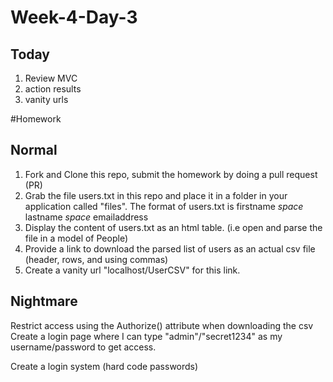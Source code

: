 # Week-4-Day-3


Today
----
1. Review MVC
1. action results
1. vanity urls


#Homework

Normal
-----
1. Fork and Clone this repo, submit the homework by doing a pull request (PR)
2. Grab the file users.txt in this repo and place it in a folder in your application called "files". The format of users.txt is firstname _space_ lastname _space_ emailaddress
3. Display the content of users.txt as an html table. (i.e open and parse the file in a model of People)
3. Provide a link to download the parsed list of users as an actual csv file (header, rows, and using commas)
4. Create a vanity url "localhost/UserCSV" for this link.


Nightmare
-------
Restrict access using the Authorize() attribute when downloading the csv
Create a login page where I can type "admin"/"secret1234" as my username/password to get access.




Create a login system (hard code passwords)
